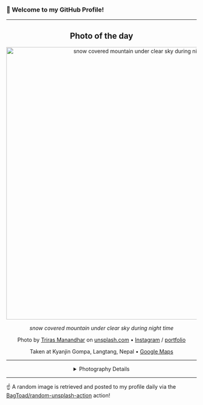 ### 👋 Welcome to my GitHub Profile!

----
<div align="center">

## Photo of the day
  
  <a href="https://unsplash.com/photos/snow-covered-mountain-under-clear-sky-during-night-time-1w6fqDDIzcI"><img width="720" src="https://images.unsplash.com/photo-1616657686517-7c19fc2fbc4a?crop=entropy&cs=tinysrgb&fit=max&fm=jpg&ixid=M3w1OTQ0OTd8MHwxfHJhbmRvbXx8fHx8fHx8fDE3NTU1ODM4Njh8&ixlib=rb-4.1.0&q=80&w=1080" alt="snow covered mountain under clear sky during night time"></a>
  
  <em>snow covered mountain under clear sky during night time</em>
  
  <em></em>

  Photo by [Triras Manandhar](https://youtu.be/fgvXDonzYMQ) on [unsplash.com](https://unsplash.com/) • [Instagram](https://instagram.com/triras_m10) / [portfolio](https://youtu.be/fgvXDonzYMQ)
  
  Taken at Kyanjin Gompa, Langtang, Nepal • [Google Maps](https://www.google.com/maps/search/?api=1&query=28.214058,85.52453)
  
  ---
  
<details>
<summary>Photography Details</summary>
  
| Parameter     | Value |
| ------------- | ----- |
| Camera Model  | NIKON D5600 |
| Exposure Time | 30 |
| Aperture      | 3.2 |
| Focal Length  | 50.0 |
| ISO           | 2000 |
| Location      | Kyanjin Gompa, Langtang, Nepal (Nepal) |
| Coordinates   | Latitude 28.214058, Longitude 85.52453 |

</details>

</div>

----

☝️ A random image is retrieved and posted to my profile daily via the [BagToad/random-unsplash-action](https://github.com/BagToad/random-unsplash-action) action!
